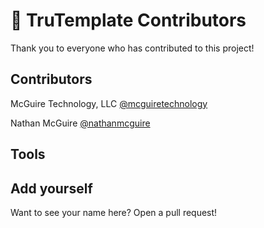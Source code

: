 # 👥 TruTemplate Contributors

Thank you to everyone who has contributed to this project!

## Contributors

McGuire Technology, LLC [@mcguiretechnology](https://github.com/mcguiretechnology)

Nathan McGuire [@nathanmcguire](https://github.com/nathanmcguire)

## Tools


## Add yourself

Want to see your name here? Open a pull request!

